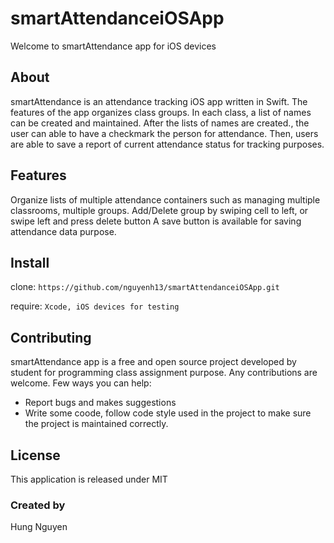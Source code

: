 # smartAttendanceiOSApp
Welcome to smartAttendance app for iOS devices

## About
smartAttendance is an attendance tracking iOS app written in Swift. The features of the app organizes class groups. In each class, a list of names can be created and maintained. After the lists of names are created., the user can able to have a checkmark the person for attendance. Then, users are able to save a report of current attendance status for tracking purposes.

## Features
Organize lists of multiple attendance containers such as managing multiple classrooms, multiple groups.
Add/Delete group by swiping cell to left, or swipe left and press delete button
A save button is available for saving attendance data purpose.
## Install
 clone:  `https://github.com/nguyenh13/smartAttendanceiOSApp.git`
 
 require: `Xcode, iOS devices for testing`

## Contributing

smartAttendance app is a free and open source project developed by student for programming class assignment purpose. Any contributions are welcome. Few ways you can help:

* Report bugs and makes suggestions
* Write some coode, follow code style used in the project to make sure the project is maintained correctly.

## License 

This application is released under MIT
 
### Created by
Hung Nguyen
